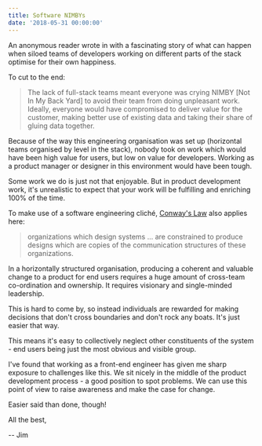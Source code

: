 ```yaml
---
title: Software NIMBYs
date: '2018-05-31 00:00:00'
---
```


An anonymous reader wrote in with a fascinating story of what can happen when siloed teams of developers working on different parts of the stack optimise for their own happiness.

To cut to the end:

> The lack of full-stack teams meant everyone was crying NIMBY [Not In My Back Yard] to avoid their team from doing unpleasant work. Ideally, everyone would have compromised to deliver value for the customer, making better use of existing data and taking their share of gluing data together.

Because of the way this engineering organisation was set up (horizontal teams organised by level in the stack), nobody took on work which would have been high value for users, but low on value for developers. Working as a product manager or designer in this environment would have been tough.

Some work we do is just not that enjoyable. But in product development work, it's unrealistic to expect that your work will be fulfilling and enriching 100% of the time.

To make use of a software engineering cliché, [Conway's Law](https://en.wikipedia.org/wiki/Conway%27s_law) also applies here:

> organizations which design systems ... are constrained to produce designs which are copies of the communication structures of these organizations.

In a horizontally structured organisation, producing a coherent and valuable change to a product for end users requires a huge amount of cross-team co-ordination and ownership. It requires visionary and single-minded leadership.

This is hard to come by, so instead individuals are rewarded for making decisions that don't cross boundaries and don't rock any boats. It's just easier that way.

This means it's easy to collectively neglect other constituents of the system - end users being just the most obvious and visible group.

I've found that working as a front-end engineer has given me sharp exposure to challenges like this. We sit nicely in the middle of the product development process - a good position to spot problems. We can use this point of view to raise awareness and make the case for change.

Easier said than done, though!

All the best,

-- Jim
